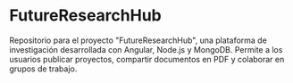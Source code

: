 # FutureResearchHub
Repositorio para el proyecto "FutureResearchHub", una plataforma de investigación desarrollada con Angular, Node.js y MongoDB. Permite a los usuarios publicar proyectos, compartir documentos en PDF y colaborar en grupos de trabajo.
